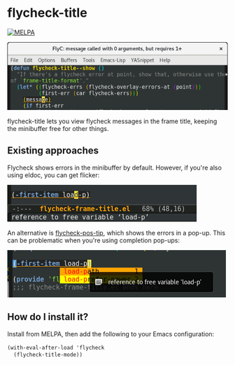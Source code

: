 # flycheck-title
[![MELPA](http://melpa.org/packages/flycheck-title-badge.svg)](http://melpa.org/#/flycheck-title)

![screenshot](flycheck_title.png)

flycheck-title lets you view flycheck messages in the frame title,
keeping the minibuffer free for other things.

## Existing approaches

Flycheck shows errors in the minibuffer by default. However, if
you're also using eldoc, you can get flicker:

![flicker](eldoc_conflict.gif)

An alternative is
[flycheck-pos-tip](https://github.com/flycheck/flycheck-pos-tip),
which shows the errors in a pop-up. This can be problematic when
you're using completion pop-ups:

![overlapping](overlapping_popups.png)

## How do I install it?

Install from MELPA, then add the following to
your Emacs configuration:

``` emacs-lisp
(with-eval-after-load 'flycheck
  (flycheck-title-mode))
```
